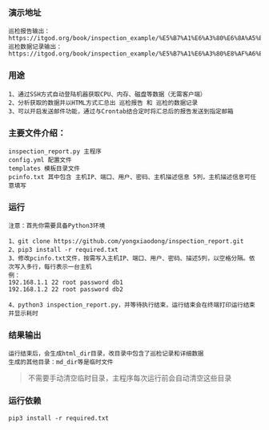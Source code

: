 ### 演示地址
    巡检报告输出：https://itgod.org/book/inspection_example/%E5%B7%A1%E6%A3%80%E6%8A%A5%E5%91%8A.md.html
    巡检数据记录输出：https://itgod.org/book/inspection_example/%E5%B7%A1%E6%A3%80%E8%AF%A6%E7%BB%86%E6%95%B0%E6%8D%AE%E8%AE%B0%E5%BD%95.md.html

### 用途
    1、通过SSH方式自动登陆机器获取CPU、内存、磁盘等数据（无需客户端）
    2、分析获取的数据并以HTML方式汇总出 巡检报告 和 巡检的数据记录
    3、可以开启发送邮件功能，通过与Crontab结合定时将汇总后的报告发送到指定邮箱

### 主要文件介绍：
    inspection_report.py 主程序
    config.yml 配置文件
    templates 模板目录文件
    pcinfo.txt 其中包含 主机IP、端口、用户、密码、主机描述信息 5列，主机描述信息可任意填写


### 运行
    注意：首先你需要具备Python3环境
    
    1、git clone https://github.com/yongxiaodong/inspection_report.git
    2、pip3 install -r required.txt
    3、修改pcinfo.txt文件，按需写入主机IP、端口、用户、密码、描述5列，以空格分隔。依次写入多行，每行表示一台主机
    例：
    192.168.1.1 22 root password db1
    192.168.1.2 22 root password db2
    
    4、python3 inspection_report.py，并等待执行结束，运行结束会在终端打印运行结束并显示耗时

### 结果输出
    运行结束后，会生成html_dir目录，改目录中包含了巡检记录和详细数据
    生成的其他目录：md_dir等是临时文件

> 不需要手动清空临时目录，主程序每次运行前会自动清空这些目录

### 运行依赖
    pip3 install -r required.txt
    
